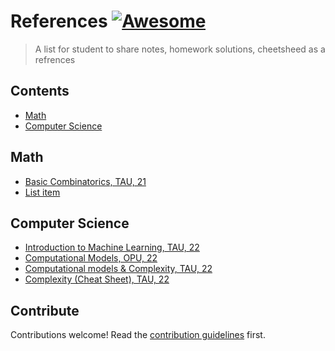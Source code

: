 # References  [![Awesome](https://awesome.re/badge.svg)](https://awesome.re)

> A list for student to share notes, homework solutions, cheetsheed as a refrences


## Contents

- [Math](#math)
- [Computer Science](#computer-science)


## Math

- [Basic Combinatorics, TAU, 21](https://saarbk.github.io/Basic-Combinatorics/)
- [List item](http://example.com)


## Computer Science

- [Introduction to Machine Learning, TAU, 22](https://github.com/saarbk/Introduction-to-Machine-Learning)
- [Computational Models, OPU, 22](https://saarbk.github.io/computational-models/)
- [Computational models & Complexity, TAU, 22 ](https://github.com/saarbk/Complexity-and-Computational-models-Cheat-Sheet)
- [ Complexity (Cheat Sheet), TAU, 22](https://github.com/saarbk/Complexity-and-Computational-models-Cheat-Sheet)


## Contribute

Contributions welcome! Read the [contribution guidelines](contributing.md) first.
